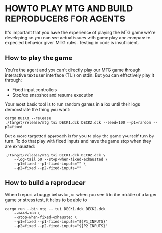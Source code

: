 # HOWTO PLAY MTG AND BUILD REPRODUCERS FOR AGENTS

It's important that you have the experience of playing the MTG game we're developing so you can see actual issues with game play and compare to expected behavior given MTG rules. Testing in code is insufficient.

## How to play the game
You're the agent and you can't directly play our MTG  game through interactive text user interface (TUI) on stdin. But you can effectively play it through:
* Fixed input controllers
* Stop/go snapshot and resume execution

Your most basic tool is to run random games in a loo until their logs demonstrate the thing you want:

```
cargo build --release
./target/release/mtg tui DECK1.dck DECK2.dck --seed=100 --p1=random --p2=fixed
```

But a more targetted approach is for you to play the game yourself turn by turn.
To do that play with fixed inputs and have the game stop when they are exhausted:

```
./target/release/mtg tui DECK1.dck DECK2.dck \
    --log-tail 50 --stop-when-fixed-exhausted \
    --p1=fixed --p1-fixed-inputs="" \
    --p2=fixed --p2-fixed-inputs=""
```



## How to build a reproducer
When I report a buggy behavior, or when you see it in the middle of a larger game or stress test, it helps to be able to 
```
cargo run --bin mtg -- tui DECK1.dck DECK2.dck
    --seed=100 \
    --stop-when-fixed-exhausted \
    --p1=fixed --p1-fixed-inputs="${P1_INPUTS}"
    --p2=fixed --p2-fixed-inputs="${P2_INPUTS}"
```

